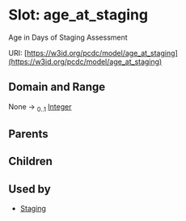 
# Slot: age_at_staging


Age in Days of Staging Assessment

URI: [https://w3id.org/pcdc/model/age_at_staging](https://w3id.org/pcdc/model/age_at_staging)


## Domain and Range

None &#8594;  <sub>0..1</sub> [Integer](types/Integer.md)

## Parents


## Children


## Used by

 * [Staging](Staging.md)
